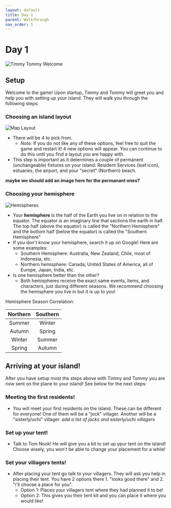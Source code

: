 ```yaml
---
layout: default
title: Day 1
parent: Walkthrough
nav_order: 1
---
```


# Day 1

![Timmy Tommy Welcome](/acnhbeginners/assets/tt_welcome.jpg)

## Setup
Welcome to the game! Upon startup, Timmy and Tommy will greet you and help you with setting up your island. They will walk you through the following steps:

### Choosing an island layout

![Map Layout](/acnhbeginners/assets/tt_maps.jpg)

- There will be 4 to pick from.
  - *Note:* If you do not like any of these options, feel free to quit the game and restart it! 4 new options will appear. You can continue to do this until you find a layout you are happy with.
- This step is important as it determines a couple of permanent (unchangeable) fixtures on your island: Resident Services (leaf icon), estuaries, the airport, and your "secret" (Northern) beach. 


**maybe we should add an image here for the permanant ones?**

### Choosing your hemisphere

![Hemispheres](/acnhbeginners/assets/hemispheres.png)

- Your **hemisphere** is the half of the Earth you live on in relation to the equator. The equator is an imaginary line that sections the earth in half. The top half (above the equator) is called the "Northern Hemisphere" and the bottom half (below the equator) is called the "Southern Hemisphere"
- If you don't know your hemisphere, search it up on Google! Here are some examples:
  - Southern Hemisphere: Australia, New Zealand, Chile, most of Indonesia, etc.
  - Northern hemisphere: Canada, United States of America, all of Europe, Japan, India, etc.
- Is one hemisphere better than the other?
  - Both hemispheres receive the exact same events, items, and characters, just during different seasons. We recommend choosing the hemisphere you live in but it is up to you!

Hemisphere Season Correlation:

| Northern | Southern |
|:--------:|:--------:|
|  Summer  |  Winter  |
|  Autumn  |  Spring  |
|  Winter  |  Summer  |
|  Spring  |  Autumn  |

## Arriving at your island!
After you have setup most the steps above with Timmy and Tommy you are now sent on the plane to your island! See below for the next steps:

### Meeting the first residents!

- You will meet your first residents on the island. These can be different for everyone! One of them will be a "jock" villager. Another will be a "sisterly/uchi" villager.
*add a list of jocks and sisterly/uchi villagers*

### Set up your tent!
- Talk to Tom Nook! He will give you a kit to set up ypur tent on the island! Choose wisely, you won't be able to change your placement for a while!

### Set your villagers tents!
- After placing your tent go talk to your villagers. They will ask you help in placing their tent. You have 2 options there 1. "looks good there" and 2. "i'll choose a place for you".
  - Option 1: Places your villagers tent where they had planned it to be!
  - Option 2: This gives you their tent kit and you can place it where you would like!
